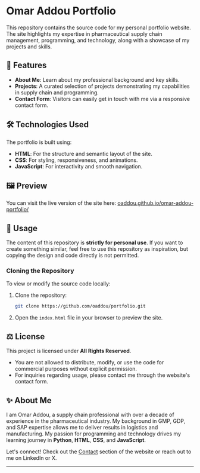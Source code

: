 # Omar Addou Portfolio

This repository contains the source code for my personal portfolio website. The site highlights my expertise in pharmaceutical supply chain management, programming, and technology, along with a showcase of my projects and skills.

## 🌟 Features

- **About Me**: Learn about my professional background and key skills.
- **Projects**: A curated selection of projects demonstrating my capabilities in supply chain and programming.
- **Contact Form**: Visitors can easily get in touch with me via a responsive contact form.

## 🛠️ Technologies Used

The portfolio is built using:
- **HTML**: For the structure and semantic layout of the site.
- **CSS**: For styling, responsiveness, and animations.
- **JavaScript**: For interactivity and smooth navigation.

## 🖼️ Preview

You can visit the live version of the site here: [oaddou.github.io/omar-addou-portfolio/](https://oaddou.github.io/omar-addou-portfolio/)

## 📄 Usage

The content of this repository is **strictly for personal use**. If you want to create something similar, feel free to use this repository as inspiration, but copying the design and code directly is not permitted.

### Cloning the Repository

To view or modify the source code locally:
1. Clone the repository:
   ```bash
   git clone https://github.com/oaddou/portfolio.git
   ```
2. Open the `index.html` file in your browser to preview the site.

## ⚖️ License

This project is licensed under **All Rights Reserved**.  
- You are not allowed to distribute, modify, or use the code for commercial purposes without explicit permission.  
- For inquiries regarding usage, please contact me through the website's contact form.

## ✨ About Me

I am Omar Addou, a supply chain professional with over a decade of experience in the pharmaceutical industry. My background in GMP, GDP, and SAP expertise allows me to deliver results in logistics and manufacturing. My passion for programming and technology drives my learning journey in **Python**, **HTML**, **CSS**, and **JavaScript**.

Let's connect! Check out the [Contact](https://oaddou.github.io/#contact) section of the website or reach out to me on LinkedIn or X.

---
